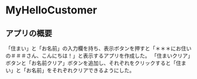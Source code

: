 # MyHelloCustomer
## アプリの概要
「住まい」と「お名前」の入力欄を持ち、表示ボタンを押すと「＊＊＊にお住いの＃＃＃さん、こんにちは！」と表示するアプリを作成した。
「住まいクリア」ボタンと「お名前クリア」ボタンを追加し、それぞれをクリックすると「住まい」と「お名前」をそれぞれクリアできるようにした。
